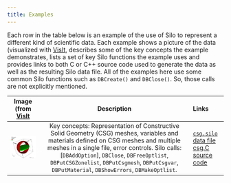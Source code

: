 ```yaml
---
title: Examples
---
```


Each row in the table below is an example of the use of Silo to represent a different kind of scientific data.
Each example shows a picture of the data (visualized with [VisIt](https://visit.llnl.gov), describes some of the key concepts the example demonstrates, lists a set of key Silo functions the example uses and provides links to both C or C++ source code used to generate the data as well as the resulting Silo data file.
All of the examples here use some common Silo functions such as `DBCreate()` and `DBClose()`.
So, those calls are not explicitly mentioned.

Image (from [VisIt](https://visit.llnl.gov) | Description | Links
:---: | :---: | :---
![](csg.jpg) | Key concepts: Representation of Constructive Solid Geometry (CSG) meshes, variables and materials defined on CSG meshes and multiple meshes in a single file, error controls.  Silo calls: [`DBAddOption`], `DBClose`, `DBFreeOptlist`, `DBPutCSGZonelist`, `DBPutCsgmesh`, `DBPutCsgvar`, `DBPutMaterial`, `DBShowErrors`, `DBMakeOptlist`. | [`csg.silo` data file](csg.silo)<br>[csg.C source code](csg.c)

[DBAddOption]: https://silo.readthedocs.io/en/latest/optlists.html#dbaddoption
